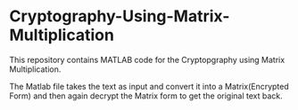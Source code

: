 # Cryptography-Using-Matrix-Multiplication
This repository contains MATLAB code for the Cryptopgraphy using Matrix Multiplication.

The Matlab file takes the text as input and convert it into a Matrix(Encrypted Form) and then again decrypt the Matrix form to get the original text back.
